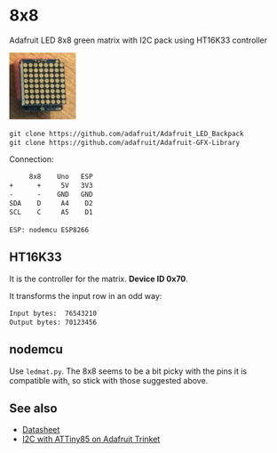 # 8x8

Adafruit LED 8x8 green matrix with I2C pack using HT16K33 controller

![](8x8.jpg)

```
git clone https://github.com/adafruit/Adafruit_LED_Backpack
git clone https://github.com/adafruit/Adafruit-GFX-Library
```

Connection:
```
     8x8    Uno   ESP
+      +     5V   3V3 
-      -    GND   GND
SDA    D     A4    D2
SCL    C     A5    D1

ESP: nodemcu ESP8266
```

## HT16K33

It is the controller for the matrix. **Device ID 0x70**.

It transforms the input row in an odd way:
```
Input bytes:  76543210
Output bytes: 70123456
```


## nodemcu

Use `ledmat.py`. The 8x8 seems to be a bit picky with the pins it is compatible with, so stick
with those suggested above.

## See also

* [Datasheet](https://cdn-shop.adafruit.com/datasheets/ht16K33v110.pdf)
* [I2C with ATTiny85 on Adafruit Trinket](https://mythopoeic.org/adafruit-trinket-i2c/)


